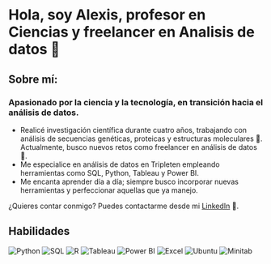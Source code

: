 # Hola, soy Alexis, profesor en Ciencias y freelancer en Analisis de datos 👋
<!--
**Alexis-martinezr/Alexis-martinezr** is a ✨ _special_ ✨ repository because its `README.md` (this file) appears on your GitHub profile.

Here are some ideas to get you started:

- 🔭 I’m currently working on ...
-  I’m currently learning ...
- 👯 I’m looking to collaborate on ...
- 🤔 I’m looking for help with ...
- 💬 Ask me about ...
- 📫 How to reach me: ...
- 😄 Pronouns: ...
- ⚡ Fun fact: ...
-->
## Sobre mí:
### Apasionado por la ciencia y la tecnología, en transición hacia el análisis de datos.

- Realicé investigación científica durante cuatro años, trabajando con análisis de secuencias genéticas, proteicas y estructuras moleculares 🌱. Actualmente, busco nuevos retos como freelancer en análisis de datos 🔭.  
- Me especialice en análisis de datos en Tripleten empleando herramientas como SQL, Python, Tableau y Power BI.  
- Me encanta aprender día a día; siempre busco incorporar nuevas herramientas y perfeccionar aquellas que ya manejo.

¿Quieres contar conmigo? Puedes contactarme desde mi [LinkedIn](https://www.linkedin.com/in/alexis-martinez-rangel-biotech) 💬.
## Habilidades 
![Python](https://img.shields.io/badge/Python-3776AB?style=for-the-badge&logo=python&logoColor=white)
![SQL](https://img.shields.io/badge/SQL-336791?style=for-the-badge&logo=mysql&logoColor=white)
![R](https://img.shields.io/badge/R-276DC3?style=for-the-badge&logo=r&logoColor=white)
![Tableau](https://img.shields.io/badge/Tableau-E97627?style=for-the-badge&logo=tableau&logoColor=white)
![Power BI](https://img.shields.io/badge/Power%20BI-F2C811?style=for-the-badge&logo=powerbi&logoColor=black)
![Excel](https://img.shields.io/badge/Excel-217346?style=for-the-badge&logo=microsoft-excel&logoColor=white)
![Ubuntu](https://img.shields.io/badge/Ubuntu-E95420?style=for-the-badge&logo=ubuntu&logoColor=white)
![Minitab](https://img.shields.io/badge/Minitab-1A4C8B?style=for-the-badge&logo=minitab&logoColor=white)
